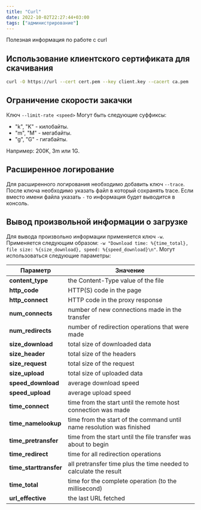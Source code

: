 ```yaml
---
title: "Curl"
date: 2022-10-02T22:27:44+03:00
tags: ["администрирование"]
---
```


Полезная информация по работе с curl

## Использование клиентского сертификата для скачивания

```bash
curl -O https://url --cert cert.pem --key client.key --cacert ca.pem
```

## Ограничение скорости закачки

Ключ `--limit-rate <speed>`
Могут быть следующие суффиксы:

* "k", "K" - килобайты.
* "m", "M" - мегабайты.
* "g", "G" - гигабайты.

Например: 200K, 3m или 1G.

## Расширенное логирование

Для расширенного логирования необходимо добавить ключ `--trace`.
После ключа необходимо указать файл в который сохранять trace. Если вместо имени файла указать `-` то информация будет выводится в консоль.

## Вывод произвольной информации о загрузке

Для вывода произвольно информации применяется ключ `-w`.
Применяется следующим образом: `-w "Download time: %{time_total}, file size: %{size_download}, speed: %{speed_download}\n"`.
Могут использоваться следующие параметры:

| Параметр | Значение |
| - | - |
| **content_type** | the Content-Type value of the file |
| **http_code** | HTTP(S) code in the page |
| **http_connect** | HTTP code in the proxy response |
| **num_connects** | number of new connections made in the transfer |
| **num_redirects** | number of redirection operations that were made |
| **size_download** | total size of downloaded data |
| **size_header** | total size of the headers |
| **size_request** | total size of the request |
| **size_upload** | total size of uploaded data |
| **speed_download** | average download speed |
| **speed_upload** | average upload speed |
| **time_connect** | time from the start until the remote host connection was made |
| **time_namelookup** | time from the start of the command until name resolution was finished |
| **time_pretransfer** | time from the start until the file transfer was about to begin |
| **time_redirect** | time for all redirection operations |
| **time_starttransfer** | all pretransfer time plus the time needed to calculate the result |
| **time_total** | time for the complete operation (to the millisecond) |
| **url_effective** | the last URL fetched |
